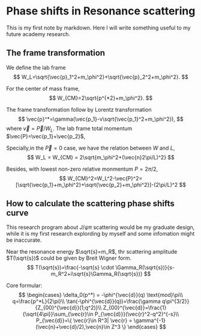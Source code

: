 # Phase shifts in Resonance scattering 
This is my first note by markdown. Here I will write something useful to my future academy research.

## The frame transformation
We define the lab frame
$$
W_L=\sqrt{\vec{p}_1^2+m_\phi^2}+\sqrt{\vec{p}_2^2+m_\phi^2}.
$$

For the center of mass frame,
$$
W_{CM}=2\sqrt{p^{*2}+m_\phi^2}.
$$

The frame transformation follow by Lorentz transformation
$$
\vec{p}^*=\gamma(\vec{p_1}-v\sqrt{\vec{p_1}^2+m_\phi^2}),
$$
where $\vec{v}=\vec{P}/W_L$.
The lab frame total momentum $\vec{P}=\vec{p_1}+\vec{p_2}$, 


Specially,in the $\vec{P}=0$ case, we have the relation between $W$ and $L$,
$$
W_L = W_{CM} = 2\sqrt{m_\phi^2+(\vec{n}2\pi/L)^2}
$$

Besides, with lowest non-zero relative monmentum $P=2\pi/2$, 
$$
W_{CM}^2=W_L^2-\vec{P}^2=[\sqrt{\vec{p_1}+m_\phi^2}+\sqrt{\vec{p_2}+m_\phi^2}]-(2\pi/L)^2
$$
 
## How to calculate the  scattering phase shifts curve
This research program about $J/ \psi \pi$ scattering would be my graduate design, while it is my first research explording by myself and some infomation might be inaccurate.

Near the resonance energy $\sqrt{s}=m_R$, thr scattering amplitude $T(\sqrt{s})$ could be given by Breit Wigner form.
$$
T(\sqrt{s})=\frac{-\sqrt{s} \cdot \Gamma_R(\sqrt{s})}{s-m_R^2+i\sqrt{s}\Gamma_R(\sqrt{s})}
$$

Core formular:
$$
\begin{cases}
    \delta_0(p^*) = -\phi^{\vec{d}}(q) \text{mod}\pi\\
    q=\frac{p^*L}{2\pi}\\
    \tan(-\phi^{\vec{d}}(q))=\frac{\gamma q\pi^{3/2}}{Z_{00}^{\vec{d}}(1;q^2)}\\
    Z_{00}^{\vec{d}}=\frac{1}{\sqrt{4\pi}}\sum_{\vec{r}\in P_{\vec{d}}}(\vec{r}^2-q^2)^{-s}\\
    P_{\vec{d}}=\{ \vec{r}\in R^3| \vec{r} = \gamma^{-1} (\vec{n}+\vec{d}/2),\vec{n}\in Z^3 \}
\end{cases}
$$
